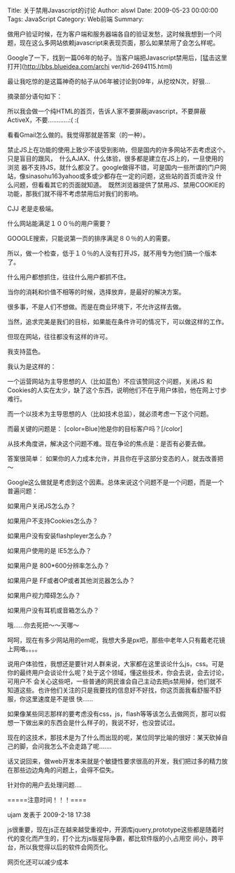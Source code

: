 Title: 关于禁用Javascript的讨论
Author: alswl
Date: 2009-05-23 00:00:00
Tags: JavaScript
Category: Web前端
Summary: 

做用户验证时候，在为客户端和服务器端各自的验证发愁，这时候我想到一个问题，现在这么多网站依赖javascript来表现页面，那么如果禁用了会怎么样呢。

Google了一下，找到一篇06年的帖子。当客户端把Javascript禁用后，[猛击这里打开](http://bbs.blueidea.com/archi
ver/tid-2694115.html)

最让我吃惊的是这篇神奇的帖子从06年被讨论到09年，从挖坟N次，好狠...

摘录部分语句如下：

所以我会做一个纯HTML的首页，告诉人家不要屏蔽javascript，不要屏蔽ActiveX，不要............:( :(

看看Gmail怎么做的。我觉得那就是答案（的一种）。

禁止JS上在功能的使用上致少不该受到影响，但是国内的许多网站不去考虑这个。　只是盲目的跟风，　什么AJAX、什么体验，很多都是建立在JS上的，一旦使用的浏览
器不支持JS，就什么都没了。google做得不错，可是国内一些所谓的门户网站，像sinasohu163yahoo或多或少都存在一定的问题，这些站的首页或许没
什么问题，但看看其它的页面就知道。　既然浏览器提供了禁用JS、禁用COOKIE的功能，那我们就不得不考虑禁用后对我们的影响。

CJJ 老是走极端。

什么网站能满足１００％的用户需要？

GOOGLE搜索，只能说第一页的排序满足８０％的人的需要。

所以，做一个检查，低于１０％的人没有打开JS，就不用专为他们搞一个版本了。

什么用户都想抓住，往往什么用户都抓不住。

当你的消耗和价值不相等的时候，选择放弃，是最好的解决方案。

很多事，不是人们不想做。而是在商业环境下，不允许这样去做。

当然，追求完美是我们的目标，如果能在条件许可的情况下，可以做这样的工作。

但现在网站，往往都没有这样的许可。

我支持蓝色。

我认为是这样的：

一个运营网站为主导思想的人（比如蓝色）不应该赞同这个问题，关闭JS 和 Cookies的人实在太少，缺了这个东西，说明他们不在乎用户体验，他在网上寸步难行。

而一个以技术为主导思想的人（比如技术总监），就必须考虑一下这个问题。

而最关键的问题是： [color=Blue]他是你的目标客户吗？[/color]

从技术角度讲，解决这个问题不难。现在争论的焦点是：是否有必要去做。

答案很简单： 如果你的人力成本允许，并且你在乎这部分变态的人，就去改善把～

Google这么做就是考虑到这个因素。总体来说这个问题不是一个问题，而是一个普遍问题：

如果用户关闭JS怎么办？

如果用户不支持Cookies怎么办？

如果用户没有安装flashpleyer怎么办？

如果用户使用的是 IE5怎么办？

如果用户是 800*600分辨率怎么办？

如果用户是 FF或者OP或者其他浏览器怎么办？

如果用户视力障碍怎么办？

如果用户没有耳机或音箱怎么办？

哦......你去死把～～天哪～

呵呵，现在有多少网站用的em呢，我想大多是px吧，那些中老年人只有戴老花镜上网咯。。。。

说用户体验性，我想还是要针对人群来说，大家都在这里谈论什么js，css。可是你的最终用户会谈论什么呢？处于这个领域，懂这些技术，你会去说，会去讨论，可用户不
会关心这些吧，一些普通的网民谁会自己主动去把js禁用掉，他们就不知道这些。也许他们关注的只是我要找的信息好不好找，你这页面我看舒服不舒服，你这里速度是不是很
快......

如果像某些同志那样的要考虑没有css，js，flash等等该怎么去做网页，那可以假想一下做出来的东西会是什么样子的，我说不好，也没尝试过。

现在的这技术，那技术是为了什么而出现的呢，某位同学比喻的很好：某天砍掉自己的脚，会问我怎么不会走路了呢.......

话又说回来，做web开发本来就是个敏捷性要求很高的开发，我们把过多的精力放在那些边边角角的问题上，会得不偿失。

针对你的用户去处理问题....

=====注意时间！！！====

ujam 发表于 2009-2-18 17:38

js很重要，现在js正在越来越受重视中，开源库jquery,prototype这些都是随着时代的变化而产生的，打个比方js版星际争霸，都比软件版的小,占用空
间小，跨平台，所以我觉得以后的软件会网页化。

网页化还可以减少成本


